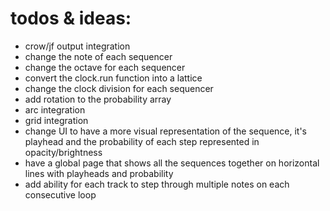 # todos & ideas:

- crow/jf output integration
- change the note of each sequencer
- change the octave for each sequencer
- convert the clock.run function into a lattice 
- change the clock division for each sequencer
- add rotation to the probability array
- arc integration
- grid integration
- change UI to have a more visual representation of the sequence, it's playhead and the probability of each step represented in opacity/brightness 
- have a global page that shows all the sequences together on horizontal lines with playheads and probability
- add ability for each track to step through multiple notes on each consecutive loop